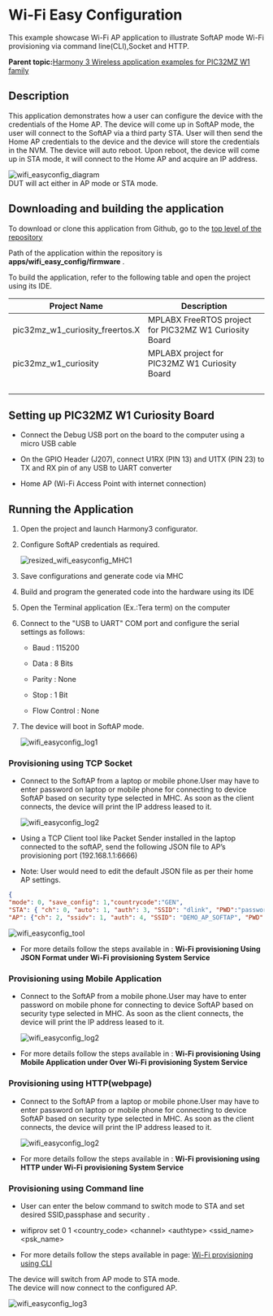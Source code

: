 # Wi-Fi Easy Configuration

This example showcase Wi-Fi AP application to illustrate SoftAP mode Wi-Fi provisioning via command line\(CLI\),Socket and HTTP.

**Parent topic:**[Harmony 3 Wireless application examples for PIC32MZ W1 family](GUID-60AE2339-6045-4BAA-AEBC-AAEE24D8C566.md)

## Description

This application demonstrates how a user can configure the device with the credentials of the Home AP. The device will come up in SoftAP mode, the user will connect to the SoftAP via a third party STA. User will then send the Home AP credentials to the device and the device will store the credentials in the NVM. The device will auto reboot. Upon reboot, the device will come up in STA mode, it will connect to the Home AP and acquire an IP address.

![wifi_easyconfig_diagram](GUID-21E02675-1EB1-42B0-BAA7-B20FAC3E037B-low.png)<br /> DUT will act either in AP mode or STA mode.

## Downloading and building the application

To download or clone this application from Github, go to the [top level of the repository](https://github.com/Microchip-MPLAB-Harmony/wireless_apps_pic32mzw1_wfi32e01)

Path of the application within the repository is **apps/wifi\_easy\_config/firmware** .

To build the application, refer to the following table and open the project using its IDE.

|Project Name|Description|
|------------|-----------|
|pic32mz\_w1\_curiosity\_freertos.X|MPLABX FreeRTOS project for PIC32MZ W1 Curiosity Board|
|pic32mz\_w1\_curiosity|MPLABX project for PIC32MZ W1 Curiosity Board|
| |

## Setting up PIC32MZ W1 Curiosity Board

-   Connect the Debug USB port on the board to the computer using a micro USB cable

-   On the GPIO Header \(J207\), connect U1RX \(PIN 13\) and U1TX \(PIN 23\) to TX and RX pin of any USB to UART converter

-   Home AP \(Wi-Fi Access Point with internet connection\)


## Running the Application

1.  Open the project and launch Harmony3 configurator.

2.  Configure SoftAP credentials as required.

    ![resized_wifi_easyconfig_MHC1](GUID-5390FF59-2FA0-45F3-8D41-BAE6DC7F01EC-low.png)

3.  Save configurations and generate code via MHC

4.  Build and program the generated code into the hardware using its IDE

5.  Open the Terminal application \(Ex.:Tera term\) on the computer

6.  Connect to the "USB to UART" COM port and configure the serial settings as follows:

    -   Baud : 115200

    -   Data : 8 Bits

    -   Parity : None

    -   Stop : 1 Bit

    -   Flow Control : None

7.  The device will boot in SoftAP mode.

    ![wifi_easyconfig_log1](GUID-794A83F8-D14E-4FA1-8CA2-FA90C4AE87CC-low.png)


### Provisioning using TCP Socket

-   Connect to the SoftAP from a laptop or mobile phone.User may have to enter password on laptop or mobile phone for connecting to device SoftAP based on security type selected in MHC. As soon as the client connects, the device will print the IP address leased to it.

    ![wifi_easyconfig_log2](GUID-34AA70B9-E65D-4286-88D4-DDB631A9A3AE-low.png)

-   Using a TCP Client tool like Packet Sender installed in the laptop connected to the softAP, send the following JSON file to AP’s provisioning port \(192.168.1.1:6666\)

-   Note: User would need to edit the default JSON file as per their home AP settings.


```json
{ 
"mode": 0, "save_config": 1,"countrycode":"GEN", 
"STA": { "ch": 0, "auto": 1, "auth": 3, "SSID": "dlink", "PWD":"password"}, 
"AP": {"ch": 2, "ssidv": 1, "auth": 4, "SSID": "DEMO_AP_SOFTAP", "PWD": "password" } } 
```

![wifi_easyconfig_tool](GUID-56F696FD-14FA-49CE-B547-7E8CD4FC4A81-low.png)

-   For more details follow the steps available in : **Wi-Fi provisioning Using JSON Format under Wi-Fi provisioning System Service**


### Provisioning using Mobile Application

-   Connect to the SoftAP from a mobile phone.User may have to enter password on mobile phone for connecting to device SoftAP based on security type selected in MHC. As soon as the client connects, the device will print the IP address leased to it.

    ![wifi_easyconfig_log2](GUID-34AA70B9-E65D-4286-88D4-DDB631A9A3AE-low.png)

-   For more details follow the steps available in : **Wi-Fi provisioning Using Mobile Application under Over Wi-Fi provisioning System Service**


### Provisioning using HTTP\(webpage\)

-   Connect to the SoftAP from a laptop or mobile phone.User may have to enter password on laptop or mobile phone for connecting to device SoftAP based on security type selected in MHC. As soon as the client connects, the device will print the IP address leased to it.

    ![wifi_easyconfig_log2](GUID-34AA70B9-E65D-4286-88D4-DDB631A9A3AE-low.png)

-   For more details follow the steps available in : **Wi-Fi provisioning using HTTP under Wi-Fi provisioning System Service**


### Provisioning using Command line

-   User can enter the below command to switch mode to STA and set desired SSID,passphase and security .

-   wifiprov set 0 1 <country\_code\> <channel\> <authtype\> <ssid\_name\> <psk\_name\>

-   For more details follow the steps available in page: [Wi-Fi provisioning using CLI](https://microchip-mplab-harmony.github.io/wireless_system_pic32mzw1_wfi32e01/system/wifiprov/docs/usage.html#command-line)


The device will switch from AP mode to STA mode.<br />The device will now connect to the configured AP.

![wifi_easyconfig_log3](GUID-20DB2E4B-27EA-41D8-B9D3-A1C56B7E3ED8-low.png)

